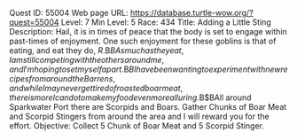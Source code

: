 Quest ID: 55004
Web page URL: https://database.turtle-wow.org/?quest=55004
Level: 7
Min Level: 5
Race: 434
Title: Adding a Little Sting
Description: Hail, it is in times of peace that the body is set to engage within past-times of enjoyment. One such enjoyment for these goblins is that of eating, and eat they do, $R.$B$BAs much as they eat, I am still competing with the others around me, and I'm hoping to set myself apart.$B$BI have been wanting to experiment with new recipes from around the Barrens, and while I may never get tired of roasted boar meat, there is more I can do to make my food even more alluring.$B$BAll around Sparkwater Port there are Scorpids and Boars. Gather Chunks of Boar Meat and Scorpid Stingers from around the area and I will reward you for the effort.
Objective: Collect 5 Chunk of Boar Meat and 5 Scorpid Stinger.
